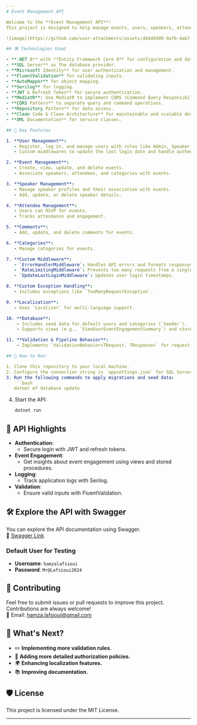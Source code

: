 ```yaml
---
# Event Management API  

Welcome to the **Event Management API**!  
This project is designed to help manage events, users, speakers, attendees, and related functionalities with a clean and modern architecture.  

![image](https://github.com/user-attachments/assets/d6446909-9af6-4a67-b897-9f48c626d3e3)  

## 🛠️ Technologies Used  

- **.NET 8** with **Entity Framework Core 8** for configuration and database management.  
- **SQL Server** as the database provider.  
- **Microsoft Identity** for user authentication and management.  
- **FluentValidation** for validating inputs.  
- **AutoMapper** for object mapping.  
- **Serilog** for logging.  
- **JWT & Refresh Token** for secure authentication.  
- **MediatR**: Use MediatR to implement CQRS (Command Query Responsibility Segregation) for clean and organized code.  
- **CQRS Pattern** to separate query and command operations.  
- **Repository Pattern** for data access.  
- **Clean Code & Clean Architecture** for maintainable and scalable design.  
- **XML Documentation** for service classes.  

## 🔑 Key Features  

1. **User Management**:  
   - Register, log in, and manage users with roles like Admin, Speaker, Attendee, and General User.  
   - Custom middlewares to update the last login date and handle authentication (e.g., `AuthFilter`).  

2. **Event Management**:  
   - Create, view, update, and delete events.  
   - Associate speakers, attendees, and categories with events.  

3. **Speaker Management**:  
   - Manage speaker profiles and their association with events.  
   - Add, update, or delete speaker details.  

4. **Attendee Management**:  
   - Users can RSVP for events.  
   - Tracks attendance and engagement.  

5. **Comments**:  
   - Add, update, and delete comments for events.  

6. **Categories**:  
   - Manage categories for events.  

7. **Custom Middleware**:  
   - `ErrorHandlerMiddleware`: Handles API errors and formats responses.  
   - `RateLimitingMiddleware`: Prevents too many requests from a single user.  
   - `UpdateLastLoginMiddleware`: Updates user login timestamps.  

8. **Custom Exception Handling**:  
   - Includes exceptions like `TooManyRequestException`.  

9. **Localization**:  
   - Uses `Localizer` for multi-language support.  

10. **Database**:  
    - Includes seed data for default users and categories (`Seeder`).  
    - Supports views (e.g., `ViewUserEventEngagementSummary`) and stored procedures (e.g., `SP_GetUserEventEngagementDetails`).  

11. **Validation & Pipeline Behavior**:  
    - Implements `ValidationBehavior<TRequest, TResponse>` for request validation.  

## 📝 How to Run  

1. Clone this repository to your local machine.  
2. Configure the connection string in `appsettings.json` for SQL Server.  
3. Run the following commands to apply migrations and seed data:  
   ```bash  
   dotnet ef database update  
   ```  
4. Start the API:  
   ```bash  
   dotnet run  
   ```  

## 🌟 API Highlights  

- **Authentication**:  
  - Secure login with JWT and refresh tokens.  
- **Event Engagement**:  
  - Get insights about event engagement using views and stored procedures.  
- **Logging**:  
  - Track application logs with Serilog.  
- **Validation**:  
  - Ensure valid inputs with FluentValidation.  

## 🛠️ Explore the API with Swagger  

You can explore the API documentation using Swagger.  
🔗 [Swagger Link](https://eventmanagementapi.runasp.net/swagger/index.html)  

### Default User for Testing  
- **Username**: `hamzalafsioui`  
- **Password**: `Mr@Lafsioui2024`  

## 🤝 Contributing  

Feel free to submit issues or pull requests to improve this project. Contributions are always welcome!  
📧 Email: hamza.lafsioui@gmail.com  

## 🔮 What's Next?  

- ✏️ **Implementing more validation rules.**  
- 🔐 **Adding more detailed authorization policies.**  
- 🌍 **Enhancing localization features.**  
- 📚 **Improving documentation.**  

## 🛡️ License  

This project is licensed under the MIT License.  

---  
```

